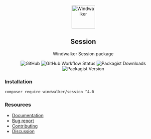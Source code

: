 <p align="center">
    <br/>
    <img src="https://user-images.githubusercontent.com/1639206/151679867-8df93936-e4af-4677-a6f3-eb33d27e038b.svg" alt="Windwalker"
        height="75">
    <br/>
</p>

<h2 align="center">Session</h2>

<p align="center">
    Windwalker Session package
</p>

<p align="center">
    <img alt="GitHub" src="https://img.shields.io/github/license/windwalker-io/session?style=flat-square">
    <img alt="GitHub Workflow Status" src="https://img.shields.io/github/actions/workflow/status/windwalker-io/session/ci.yml?label=test&style=flat-square">
    <img alt="Packagist Downloads" src="https://img.shields.io/packagist/dt/windwalker/session?style=flat-square">
    <img alt="Packagist Version" src="https://img.shields.io/packagist/v/windwalker/session?style=flat-square">
</p>

### Installation

```bash
composer require windwalker/session ^4.0
```

### Resources

- [Documentation](https://windwalker.io/documentation/components/session/)
- [Bug report](https://github.com/windwalker-io/framework)
- [Contributing](https://github.com/windwalker-io/framework)
- [Discussion](https://github.com/windwalker-io/framework/discussions)

